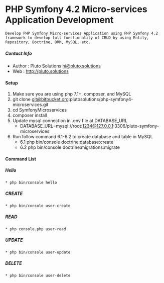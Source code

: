 # PHP Symfony 4.2 Micro-services Application Development
`Develop PHP Symfony Micro-services Application using PHP Symfony 4.2 framework to develop full functionality of CRUD by using Entity, Repository, Doctrine, ORM, MySQL, etc.`

##### Contact Info
* Author : Pluto Solutions <hi@pluto.solutions>
* Web : http://pluto.solutions
 
#### Setup
1. Make sure you are using php 7.1+, composer, and MySQL 
2. git clone git@bitbucket.org:plutosolutions/php-symfony4-microservices.git
3. cd SymfonyMicroservices
4. composer install
5. Update mysql connection in .env file at DATABASE_URL
    * DATABASE_URL=mysql://root:1234@127.0.0.1:3306/pluto-symfony-microservices
6. Run follow command 6.1-6.2 to create database and table in MySQL
    * 6.1 php bin/console doctrine:database:create
    * 6.2 php bin/console doctrine:migrations:migrate

#### Command List
##### Hello
    * php bin/console hello
    
##### CREATE
    * php bin/console user-create
    
##### READ
    * php console.php user-read

##### UPDATE
    * php bin/console user-update

##### DELETE
    * php bin/console user-delete
